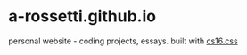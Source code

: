 # a-rossetti.github.io

personal website - coding projects, essays.
built with [cs16.css](https://github.com/ekmas/cs16.css)
